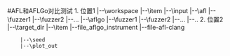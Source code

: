 #AFL和AFLGo对比测试
	1. 位置1
		|--\workspace
			|--\item
				|--\input
				|--\afl
					|--\fuzzer1
					|--\fuzzer2
					|--...
				|--\aflgo
					|--\fuzzer1
					|--\fuzzer2
					|--...
			|--..
	2. 位置2
		|--\target_dir
			|--\item
				|--file_aflgo_instrument
				|--file-afl-clang
	
		|--\seed
		|--\plot_out
